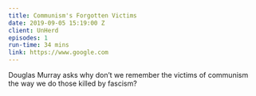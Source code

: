 ```yaml
---
title: Communism's Forgotten Victims
date: 2019-09-05 15:19:00 Z
client: UnHerd
episodes: 1
run-time: 34 mins
link: https://www.google.com
---
```


Douglas Murray asks why don’t we remember the victims of communism the way we do those killed by fascism?